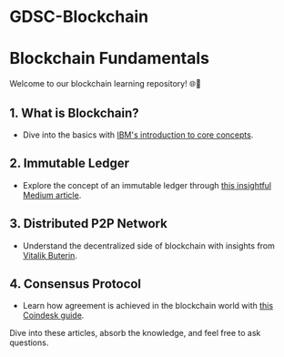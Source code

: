 # GDSC-Blockchain

# Blockchain Fundamentals

Welcome to our blockchain learning repository! 🌐🔗

## 1. What is Blockchain?
   - Dive into the basics with [IBM's introduction to core concepts](https://www.ibm.com/topics/blockchain).

## 2. Immutable Ledger
   - Explore the concept of an immutable ledger through [this insightful Medium article](https://medium.com/cryptoeconomics-australia/the-blockchain-economy-a-beginners-guide-to-institutional-cryptoeconomics-64bf2f2beec4).

## 3. Distributed P2P Network
   - Understand the decentralized side of blockchain with insights from [Vitalik Buterin](https://medium.com/@VitalikButerin/the-meaning-of-decentralization-a0c92b76a274).

## 4. Consensus Protocol
   - Learn how agreement is achieved in the blockchain world with [this Coindesk guide](https://www.coindesk.com/markets/2017/03/04/a-short-guide-to-blockchain-consensus-protocols/).

Dive into these articles, absorb the knowledge, and feel free to ask questions.
